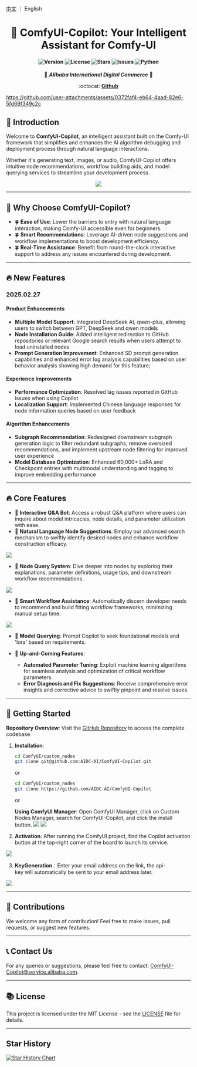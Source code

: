 [中文](./README_CN.md) ｜ English

<div align="center">

# 🎯 ComfyUI-Copilot: Your Intelligent Assistant for Comfy-UI

<!-- Enhancing Image Generation Development with Smart Assistance -->

<h4 align="center">

<div align="center">
<img src="https://img.shields.io/badge/Version-1.0.0-blue.svg" alt="Version"> 
<img src="https://img.shields.io/badge/License-MIT-green.svg" alt="License">
<img src="https://img.shields.io/github/stars/AIDC-AI/ComfyUI-Copilot?color=yellow" alt="Stars">
<img src="https://img.shields.io/github/issues/AIDC-AI/ComfyUI-Copilot?color=red" alt="Issues">
<img src="https://img.shields.io/badge/python-3.10%2B-purple.svg" alt="Python">

</h4>


👾 _**Alibaba International Digital Commerce**_ 👾

:octocat: [**Github**](https://github.com/AIDC-AI/ComfyUI-Copilot)

</div>

https://github.com/user-attachments/assets/0372faf4-eb64-4aad-82e6-5fd69f349c2c

## 🌟 Introduction

Welcome to **ComfyUI-Copilot**, an intelligent assistant built on the Comfy-UI framework that simplifies and enhances the AI algorithm debugging and deployment process through natural language interactions.

Whether it's generating text, images, or audio, ComfyUI-Copilot offers intuitive node recommendations, workflow building aids, and model querying services to streamline your development process.

<div align="center">
<img src="assets/Framework.png"/>
</div>


---

## 🤔 Why Choose ComfyUI-Copilot?

- 🍀 **Ease of Use**: Lower the barriers to entry with natural language interaction, making Comfy-UI accessible even for beginners.
- 🍀 **Smart Recommendations**: Leverage AI-driven node suggestions and workflow implementations to boost development efficiency.
- 🍀 **Real-Time Assistance**: Benefit from round-the-clock interactive support to address any issues encountered during development.

---

## 🔥 New Features

### 2025.02.27
#### Product Enhancements
* **Multiple Model Support**: Integrated DeepSeek AI, qwen-plus, allowing users to switch between GPT, DeepSeek and qwen models
* **Node Installation Guide**: Added intelligent redirection to GitHub repositories or relevant Google search results when users attempt to load uninstalled nodes
* **Prompt Generation Improvement**: Enhanced SD prompt generation capabilities and enhanced error log analysis capabilities based on user behavior analysis showing high demand for this feature; 

#### Experience Improvements
* **Performance Optimization**: Resolved lag issues reported in GitHub issues when using Copilot
* **Localization Support**: Implemented Chinese language responses for node information queries based on user feedback

#### Algorithm Enhancements
* **Subgraph Recommendation**: Redesigned downstream subgraph generation logic to filter redundant subgraphs, remove oversized recommendations, and implement upstream node filtering for improved user experience
* **Model Database Optimization**: Enhanced 60,000+ LoRA and Checkpoint entries with multimodal understanding and tagging to improve embedding performance

---

## 🔥 Core Features

- 💎 **Interactive Q&A Bot**: Access a robust Q&A platform where users can inquire about model intricacies, node details, and parameter utilization with ease.
- 💎 **Natural Language Node Suggestions**: Employ our advanced search mechanism to swiftly identify desired nodes and enhance workflow construction efficacy.
<img src="assets/comfycopilot_nodes_recommend.gif"/>

- 💎 **Node Query System**: Dive deeper into nodes by exploring their explanations, parameter definitions, usage tips, and downstream workflow recommendations.
<img src="assets/comfycopilot_nodes_search.gif"/>

- 💎 **Smart Workflow Assistance**: Automatically discern developer needs to recommend and build fitting workflow frameworks, minimizing manual setup time.
<img src="assets/工作流检索.png"/>

- 💎 **Model Querying**: Prompt Copilot to seek foundational models and 'lora' based on requirements.
- 💎 **Up-and-Coming Features**:
  
  - **Automated Parameter Tuning**: Exploit machine learning algorithms for seamless analysis and optimization of critical workflow parameters.
  - **Error Diagnosis and Fix Suggestions**: Receive comprehensive error insights and corrective advice to swiftly pinpoint and resolve issues.

---

## 🚀 Getting Started

**Repository Overview**: Visit the [GitHub Repository](https://github.com/AIDC-AI/ComfyUI-Copilot) to access the complete codebase.

1. **Installation**:
   
   ```bash
   cd ComfyUI/custom_nodes
   git clone git@github.com:AIDC-AI/ComfyUI-Copilot.git
   ```
   
   or
   
   ```bash
   cd ComfyUI/custom_nodes
   git clone https://github.com/AIDC-AI/ComfyUI-Copilot
   ```

   or
   
   **Using ComfyUI Manager**: Open ComfyUI Manager, click on Custom Nodes Manager, search for ComfyUI-Copilot, and click the install button.
   <img src="assets/comfyui_manager.png"/>
   <img src="assets/comfyui_manager_install.png"/>

2. **Activation**: After running the ComfyUI project, find the Copilot activation button at the top-right corner of the board to launch its service.
<img src="assets/start.png"/>

3.  **KeyGeneration**：Enter your email address on the link, the api-key will automatically be sent to your email address later.    
<img src="assets/keygen.png"/>

---

## 🤝 Contributions

We welcome any form of contribution! Feel free to make issues, pull requests, or suggest new features.

---

## 📞 Contact Us

For any queries or suggestions, please feel free to contact: ComfyUI-Copilot@service.alibaba.com.

---

## 📚 License

This project is licensed under the MIT License - see the [LICENSE](https://opensource.org/licenses/MIT) file for details.

---
## Star History

[![Star History Chart](https://api.star-history.com/svg?repos=AIDC-AI/ComfyUI-Copilot&type=Date)](https://star-history.com/#AIDC-AI/ComfyUI-Copilot&Date)
